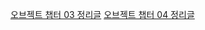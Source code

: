 [오브젝트 챕터 03 정리글](https://yatta.tistory.com/entry/%EC%98%A4%EB%B8%8C%EC%A0%9D%ED%8A%B8-%EC%B1%95%ED%84%B0-03-%EC%97%AD%ED%95%A0-%EC%B1%85%EC%9E%84-%ED%98%91%EB%A0%A5)
[오브젝트 챕터 04 정리글](https://yatta.tistory.com/entry/%EC%98%A4%EB%B8%8C%EC%A0%9D%ED%8A%B8-%EC%B1%95%ED%84%B0-04-%EC%84%A4%EA%B3%84-%ED%92%88%EC%A7%88%EA%B3%BC-%ED%8A%B8%EB%A0%88%EC%9D%B4%EB%93%9C%EC%98%A4%ED%94%84)